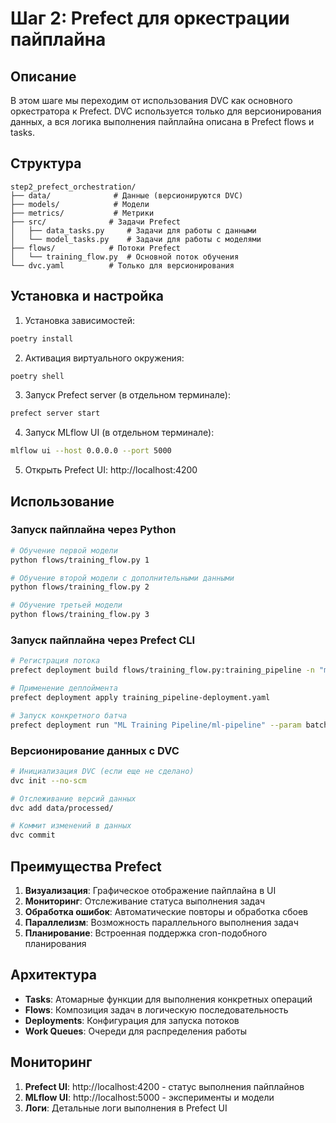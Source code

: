 # Шаг 2: Prefect для оркестрации пайплайна

## Описание

В этом шаге мы переходим от использования DVC как основного оркестратора к Prefect. DVC используется только для версионирования данных, а вся логика выполнения пайплайна описана в Prefect flows и tasks.

## Структура

```
step2_prefect_orchestration/
├── data/              # Данные (версионируются DVC)
├── models/            # Модели
├── metrics/           # Метрики
├── src/              # Задачи Prefect
│   ├── data_tasks.py     # Задачи для работы с данными
│   └── model_tasks.py    # Задачи для работы с моделями
├── flows/            # Потоки Prefect
│   └── training_flow.py  # Основной поток обучения
└── dvc.yaml          # Только для версионирования
```

## Установка и настройка

1. Установка зависимостей:
```bash
poetry install
```

2. Активация виртуального окружения:
```bash
poetry shell
```

3. Запуск Prefect server (в отдельном терминале):
```bash
prefect server start
```

4. Запуск MLflow UI (в отдельном терминале):
```bash
mlflow ui --host 0.0.0.0 --port 5000
```

5. Открыть Prefect UI: http://localhost:4200

## Использование

### Запуск пайплайна через Python

```bash
# Обучение первой модели
python flows/training_flow.py 1

# Обучение второй модели с дополнительными данными
python flows/training_flow.py 2

# Обучение третьей модели
python flows/training_flow.py 3
```

### Запуск пайплайна через Prefect CLI

```bash
# Регистрация потока
prefect deployment build flows/training_flow.py:training_pipeline -n "ml-pipeline"

# Применение деплоймента
prefect deployment apply training_pipeline-deployment.yaml

# Запуск конкретного батча
prefect deployment run "ML Training Pipeline/ml-pipeline" --param batch_number=1
```

### Версионирование данных с DVC

```bash
# Инициализация DVC (если еще не сделано)
dvc init --no-scm

# Отслеживание версий данных
dvc add data/processed/

# Коммит изменений в данных
dvc commit
```

## Преимущества Prefect

1. **Визуализация**: Графическое отображение пайплайна в UI
2. **Мониторинг**: Отслеживание статуса выполнения задач
3. **Обработка ошибок**: Автоматические повторы и обработка сбоев
4. **Параллелизм**: Возможность параллельного выполнения задач
5. **Планирование**: Встроенная поддержка cron-подобного планирования

## Архитектура

- **Tasks**: Атомарные функции для выполнения конкретных операций
- **Flows**: Композиция задач в логическую последовательность
- **Deployments**: Конфигурация для запуска потоков
- **Work Queues**: Очереди для распределения работы

## Мониторинг

1. **Prefect UI**: http://localhost:4200 - статус выполнения пайплайнов
2. **MLflow UI**: http://localhost:5000 - эксперименты и модели
3. **Логи**: Детальные логи выполнения в Prefect UI
